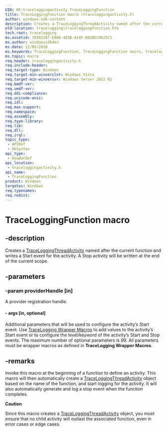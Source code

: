 ```yaml
---
UID: NF:traceloggingactivity.TraceLoggingFunction
title: TraceLoggingFunction macro (traceloggingactivity.h)
author: windows-sdk-content
description: Creates a TraceLoggingThreadActivity named after the current function and writes a Start event for the activity. A Stop activity will be written at the end of the current scope.
old-location: tracelogging\traceloggingfunction.htm
tech.root: tracelogging
ms.assetid: 70382367-E0A0-4E5B-A14F-863BEC0615C5
ms.author: windowssdkdev
ms.date: 12/05/2018
ms.keywords: TraceLoggingFunction, TraceLoggingFunction macro, tracelogging.traceloggingfunction, traceloggingactivity/TraceLoggingFunction
ms.topic: macro
req.header: traceloggingactivity.h
req.include-header: 
req.target-type: Windows
req.target-min-winverclnt: Windows Vista
req.target-min-winversvr: Windows Server 2012 R2
req.kmdf-ver: 
req.umdf-ver: 
req.ddi-compliance: 
req.unicode-ansi: 
req.idl: 
req.max-support: 
req.namespace: 
req.assembly: 
req.type-library: 
req.lib: 
req.dll: 
req.irql: 
topic_type:
 - APIRef
 - kbSyntax
api_type:
 - HeaderDef
api_location:
 - traceloggingactivity.h
api_name:
 - TraceLoggingFunction
product: Windows
targetos: Windows
req.typenames: 
req.redist: 
---
```


# TraceLoggingFunction macro


## -description


Creates a <a href="https://msdn.microsoft.com/en-us/library/Dn904612(v=VS.85).aspx">TraceLoggingThreadActivity</a> named after the current function and writes a Start event for the activity. A Stop activity will be written at the end of the current scope.


## -parameters




### -param providerHandle [in]

A provider registration handle.


#### - args [in, optional]

Additional parameters that will be used to configure the activity’s Start event. Use <a href="https://msdn.microsoft.com/806F43F3-D376-4DBD-A4C5-B5F01E5D009D">TraceLogging Wrapper Macros</a> to add values to the activity’s Start event or to configure the level/keyword of the activity’s Start and Stop events. The maximum number of optional parameters is 99. All parameters must be wrapper macros as defined in <b>TraceLogging Wrapper Macros</b>.


## -remarks



Invoke this macro at the beginning of a function to define an activity. This macro will then automatically create a <a href="https://msdn.microsoft.com/en-us/library/Dn904612(v=VS.85).aspx">TraceLoggingThreadActivity</a> object based on the name of the function, and start logging for the activity. It will also automatically generate and log a stop event when the function completes.
       

<div class="alert"><b>Caution</b>  <p class="note">Since this macro creates a <a href="https://msdn.microsoft.com/en-us/library/Dn904612(v=VS.85).aspx">TraceLoggingThreadActivity</a> object, you must ensure that no child activity will outlast the associated function, even in error cases or edge cases.
        

</div>
<div> </div>


